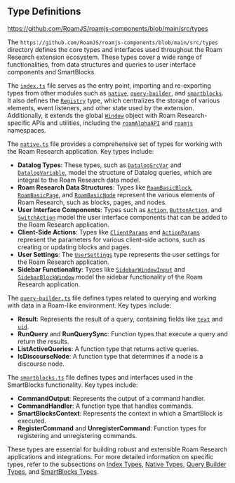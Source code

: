 ## Type Definitions

https://github.com/RoamJS/roamjs-components/blob/main/src/types

The `https://github.com/RoamJS/roamjs-components/blob/main/src/types` directory defines the core types and interfaces used throughout the Roam Research extension ecosystem. These types cover a wide range of functionalities, from data structures and queries to user interface components and SmartBlocks.

The [`index.ts`](https://github.com/RoamJS/roamjs-components/blob/main/src/dom/index.ts#L0) file serves as the entry point, importing and re-exporting types from other modules such as [`native`](https://github.com/RoamJS/roamjs-components/blob/main/src/types/native.ts#L0), [`query-builder`](https://github.com/RoamJS/roamjs-components/blob/main/src/types/query-builder.ts#L0), and [`smartblocks`](https://github.com/RoamJS/roamjs-components/blob/main/src/types/index.ts#L15). It also defines the [`Registry`](https://github.com/RoamJS/roamjs-components/blob/main/src/types/index.ts#L22) type, which centralizes the storage of various elements, event listeners, and other state used by the extension. Additionally, it extends the global [`Window`](https://github.com/RoamJS/roamjs-components/blob/main/src/types/index.ts#L57) object with Roam Research-specific APIs and utilities, including the [`roamAlphaAPI`](https://github.com/RoamJS/roamjs-components/blob/main/src/types/index.ts#L83) and [`roamjs`](https://github.com/RoamJS/roamjs-components/blob/main/src/types/index.ts#L234) namespaces.

The [`native.ts`](https://github.com/RoamJS/roamjs-components/blob/main/src/types/native.ts#L0) file provides a comprehensive set of types for working with the Roam Research application. Key types include:

- **Datalog Types**: These types, such as [`DatalogSrcVar`](https://github.com/RoamJS/roamjs-components/blob/main/src/types/native.ts#L6) and [`DatalogVariable`](https://github.com/RoamJS/roamjs-components/blob/main/src/types/native.ts#L11), model the structure of Datalog queries, which are integral to the Roam Research data model.
- **Roam Research Data Structures**: Types like [`RoamBasicBlock`](https://github.com/RoamJS/roamjs-components/blob/main/src/types/native.ts#L139), [`RoamBasicPage`](https://github.com/RoamJS/roamjs-components/blob/main/src/types/native.ts#L144), and [`RoamBasicNode`](https://github.com/RoamJS/roamjs-components/blob/main/src/types/native.ts#L146) represent the various elements of Roam Research, such as blocks, pages, and nodes.
- **User Interface Components**: Types such as [`Action`](https://github.com/RoamJS/roamjs-components/blob/main/src/types/native.ts#L447), [`ButtonAction`](https://github.com/RoamJS/roamjs-components/blob/main/src/types/native.ts#L419), and [`SwitchAction`](https://github.com/RoamJS/roamjs-components/blob/main/src/types/native.ts#L425) model the user interface components that can be added to the Roam Research application.
- **Client-Side Actions**: Types like [`ClientParams`](https://github.com/RoamJS/roamjs-components/blob/main/src/types/native.ts#L324) and [`ActionParams`](https://github.com/RoamJS/roamjs-components/blob/main/src/types/native.ts#L341) represent the parameters for various client-side actions, such as creating or updating blocks and pages.
- **User Settings**: The [`UserSettings`](https://github.com/RoamJS/roamjs-components/blob/main/src/types/native.ts#L363) type represents the user settings for the Roam Research application.
- **Sidebar Functionality**: Types like [`SidebarWindowInput`](https://github.com/RoamJS/roamjs-components/blob/main/src/types/native.ts#L376) and [`SidebarBlockWindow`](https://github.com/RoamJS/roamjs-components/blob/main/src/types/native.ts#L381) model the sidebar functionality of the Roam Research application.

The [`query-builder.ts`](https://github.com/RoamJS/roamjs-components/blob/main/src/types/query-builder.ts#L0) file defines types related to querying and working with data in a Roam-like environment. Key types include:

- **Result**: Represents the result of a query, containing fields like [`text`](https://github.com/RoamJS/roamjs-components/blob/main/src/marked/index.ts#L211) and [`uid`](https://github.com/RoamJS/roamjs-components/blob/main/src/util/getOauth.ts#L45).
- **RunQuery** and **RunQuerySync**: Function types that execute a query and return the results.
- **ListActiveQueries**: A function type that returns active queries.
- **IsDiscourseNode**: A function type that determines if a node is a discourse node.

The [`smartblocks.ts`](https://github.com/RoamJS/roamjs-components/blob/main/src/types/smartblocks.ts#L0) file defines types and interfaces used in the SmartBlocks functionality. Key types include:

- **CommandOutput**: Represents the output of a command handler.
- **CommandHandler**: A function type that handles commands.
- **SmartBlocksContext**: Represents the context in which a SmartBlock is executed.
- **RegisterCommand** and **UnregisterCommand**: Function types for registering and unregistering commands.

These types are essential for building robust and extensible Roam Research applications and integrations. For more detailed information on specific types, refer to the subsections on [Index Types](https://wiki.mutable.ai/RoamJS/roamjs-components#index-types), [Native Types](https://wiki.mutable.ai/RoamJS/roamjs-components#native-types), [Query Builder Types](https://wiki.mutable.ai/RoamJS/roamjs-components#query-builder-types), and [SmartBlocks Types](https://wiki.mutable.ai/RoamJS/roamjs-components#smartblocks-types).
